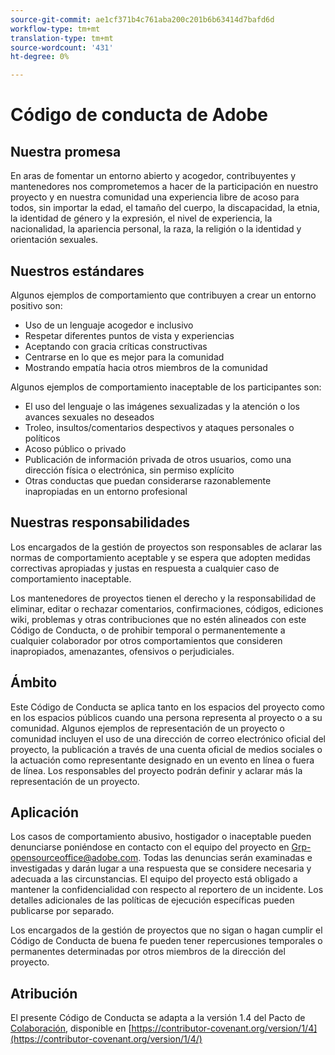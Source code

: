 ```yaml
---
source-git-commit: ae1cf371b4c761aba200c201b6b63414d7bafd6d
workflow-type: tm+mt
translation-type: tm+mt
source-wordcount: '431'
ht-degree: 0%

---
```

# Código de conducta de Adobe

## Nuestra promesa

En aras de fomentar un entorno abierto y acogedor, contribuyentes y mantenedores nos comprometemos a hacer de la participación en nuestro proyecto y en nuestra comunidad una experiencia libre de acoso para todos, sin importar la edad, el tamaño del cuerpo, la discapacidad, la etnia, la identidad de género y la expresión, el nivel de experiencia, la nacionalidad, la apariencia personal, la raza, la religión o la identidad y orientación sexuales.

## Nuestros estándares

Algunos ejemplos de comportamiento que contribuyen a crear un entorno positivo son:

* Uso de un lenguaje acogedor e inclusivo
* Respetar diferentes puntos de vista y experiencias
* Aceptando con gracia críticas constructivas
* Centrarse en lo que es mejor para la comunidad
* Mostrando empatía hacia otros miembros de la comunidad

Algunos ejemplos de comportamiento inaceptable de los participantes son:

* El uso del lenguaje o las imágenes sexualizadas y la atención o los avances sexuales no deseados
* Troleo, insultos/comentarios despectivos y ataques personales o políticos
* Acoso público o privado
* Publicación de información privada de otros usuarios, como una dirección física o electrónica, sin permiso explícito
* Otras conductas que puedan considerarse razonablemente inapropiadas en un entorno profesional

## Nuestras responsabilidades

Los encargados de la gestión de proyectos son responsables de aclarar las normas de comportamiento aceptable y se espera que adopten medidas correctivas apropiadas y justas en respuesta a cualquier caso de comportamiento inaceptable.

Los mantenedores de proyectos tienen el derecho y la responsabilidad de eliminar, editar o rechazar comentarios, confirmaciones, códigos, ediciones wiki, problemas y otras contribuciones que no estén alineados con este Código de Conducta, o de prohibir temporal o permanentemente a cualquier colaborador por otros comportamientos que consideren inapropiados, amenazantes, ofensivos o perjudiciales.

## Ámbito

Este Código de Conducta se aplica tanto en los espacios del proyecto como en los espacios públicos cuando una persona representa al proyecto o a su comunidad. Algunos ejemplos de representación de un proyecto o comunidad incluyen el uso de una dirección de correo electrónico oficial del proyecto, la publicación a través de una cuenta oficial de medios sociales o la actuación como representante designado en un evento en línea o fuera de línea. Los responsables del proyecto podrán definir y aclarar más la representación de un proyecto.

## Aplicación

Los casos de comportamiento abusivo, hostigador o inaceptable pueden denunciarse poniéndose en contacto con el equipo del proyecto en Grp-opensourceoffice@adobe.com. Todas las denuncias serán examinadas e investigadas y darán lugar a una respuesta que se considere necesaria y adecuada a las circunstancias. El equipo del proyecto está obligado a mantener la confidencialidad con respecto al reportero de un incidente.
Los detalles adicionales de las políticas de ejecución específicas pueden publicarse por separado.

Los encargados de la gestión de proyectos que no sigan o hagan cumplir el Código de Conducta de buena fe pueden tener repercusiones temporales o permanentes determinadas por otros miembros de la dirección del proyecto.

## Atribución

El presente Código de Conducta se adapta a la versión 1.4 del Pacto de [Colaboración](https://contributor-covenant.org), disponible en [https://contributor-covenant.org/version/1/4](https://contributor-covenant.org/version/1/4/)
